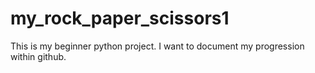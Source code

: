# my_rock_paper_scissors1
This is my beginner python project. I want to document my progression within github.

